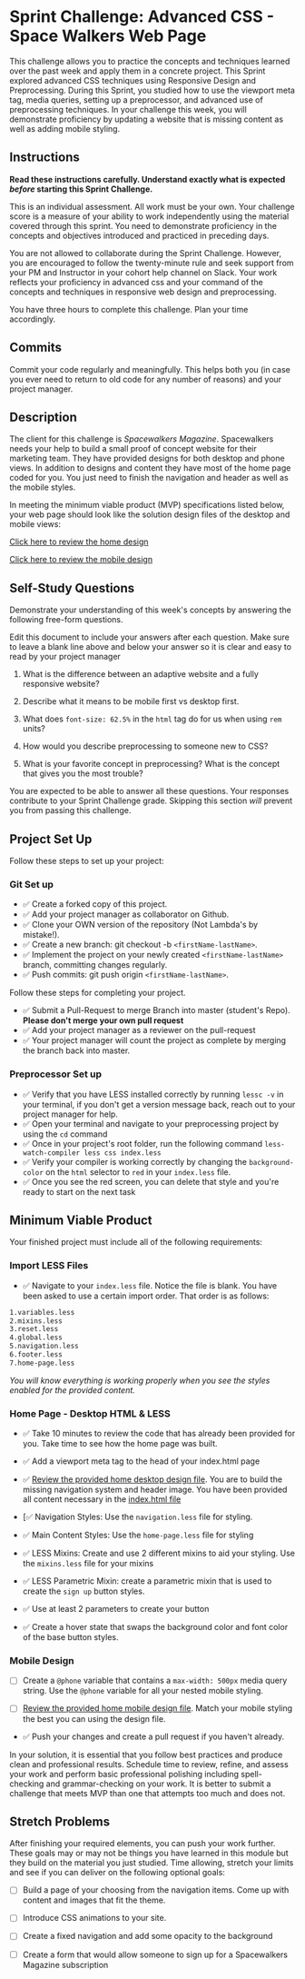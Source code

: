 # Sprint Challenge: Advanced CSS - Space Walkers Web Page

This challenge allows you to practice the concepts and techniques learned over the past week and apply them in a concrete project. This Sprint explored advanced CSS techniques using Responsive Design and Preprocessing. During this Sprint, you studied how to use the viewport meta tag, media queries, setting up a preprocessor, and advanced use of preprocessing techniques. In your challenge this week, you will demonstrate proficiency by updating a website that is missing content as well as adding mobile styling.

## Instructions

**Read these instructions carefully. Understand exactly what is expected _before_ starting this Sprint Challenge.**

This is an individual assessment. All work must be your own. Your challenge score is a measure of your ability to work independently using the material covered through this sprint. You need to demonstrate proficiency in the concepts and objectives introduced and practiced in preceding days.

You are not allowed to collaborate during the Sprint Challenge. However, you are encouraged to follow the twenty-minute rule and seek support from your PM and Instructor in your cohort help channel on Slack. Your work reflects your proficiency in advanced css and your command of the concepts and techniques in responsive web design and preprocessing.

You have three hours to complete this challenge. Plan your time accordingly.

## Commits

Commit your code regularly and meaningfully. This helps both you (in case you ever need to return to old code for any number of reasons) and your project manager.

## Description

The client for this challenge is _Spacewalkers Magazine_. Spacewalkers needs your help to build a small proof of concept website for their marketing team. They have provided designs for both desktop and phone views. In addition to designs and content they have most of the home page coded for you. You just need to finish the navigation and header as well as the mobile styles.

In meeting the minimum viable product (MVP) specifications listed below, your web page should look like the solution design files of the desktop and mobile views:

[Click here to review the home design](design-files/home-desktop.png)

[Click here to review the mobile design](design-files/home-mobile.png)

## Self-Study Questions

Demonstrate your understanding of this week's concepts by answering the following free-form questions.

Edit this document to include your answers after each question. Make sure to leave a blank line above and below your answer so it is clear and easy to read by your project manager

1. What is the difference between an adaptive website and a fully responsive website?

2. Describe what it means to be mobile first vs desktop first.

3. What does `font-size: 62.5%` in the `html` tag do for us when using `rem` units?

4. How would you describe preprocessing to someone new to CSS?

5. What is your favorite concept in preprocessing? What is the concept that gives you the most trouble?

You are expected to be able to answer all these questions. Your responses contribute to your Sprint Challenge grade. Skipping this section *will* prevent you from passing this challenge.

## Project Set Up

Follow these steps to set up your project:

### Git Set up

- :white_check_mark:  Create a forked copy of this project.
- :white_check_mark:  Add your project manager as collaborator on Github.
- :white_check_mark:  Clone your OWN version of the repository (Not Lambda's by mistake!).
- :white_check_mark:  Create a new branch: git checkout -b `<firstName-lastName>`.
- :white_check_mark:  Implement the project on your newly created `<firstName-lastName>` branch, committing changes regularly.
- :white_check_mark:  Push commits: git push origin `<firstName-lastName>`.
 
Follow these steps for completing your project.

- :white_check_mark: Submit a Pull-Request to merge <firstName-lastName> Branch into master (student's  Repo). **Please don't merge your own pull request**
- :white_check_mark: Add your project manager as a reviewer on the pull-request
- :white_check_mark: Your project manager will count the project as complete by merging the branch back into master.
 

### Preprocessor Set up

* :white_check_mark:  Verify that you have LESS installed correctly by running `lessc -v` in your terminal, if you don't get a version message back, reach out to your project manager for help.
* :white_check_mark:  Open your terminal and navigate to your preprocessing project by using the `cd` command
* :white_check_mark:  Once in your project's root folder, run the following command `less-watch-compiler less css index.less`
* :white_check_mark: Verify your compiler is working correctly by changing the `background-color` on the `html` selector to `red` in your `index.less` file.
* :white_check_mark: Once you see the red screen, you can delete that style and you're ready to start on the next task

## Minimum Viable Product

Your finished project must include all of the following requirements:

### Import LESS Files

* :white_check_mark: Navigate to your `index.less` file. Notice the file is blank. You have been asked to use a certain import order. That order is as follows:

```markdown
1.variables.less
2.mixins.less
3.reset.less
4.global.less
5.navigation.less
6.footer.less
7.home-page.less
```

_You will know everything is working properly when you see the styles enabled for the provided content._  

### Home Page - Desktop HTML & LESS

* :white_check_mark: Take 10 minutes to review the code that has already been provided for you. Take time to see how the home page was built.

* :white_check_mark: Add a viewport meta tag to the head of your index.html page

* :white_check_mark: [Review the provided home desktop design file](design-files/home-desktop.png). You are to build the missing navigation system and header image. You have been provided all content necessary in the [index.html file](index.html)

* [:white_check_mark: Navigation Styles: Use the `navigation.less` file for styling.

* :white_check_mark: Main Content Styles: Use the `home-page.less` file for styling

* :white_check_mark: LESS Mixins: Create and use 2 different mixins to aid your styling. Use the `mixins.less` file for your mixins

* :white_check_mark: LESS Parametric Mixin: create a parametric mixin that is used to create the `sign up` button styles.

* :white_check_mark:  Use at least 2 parameters to create your button

* :white_check_mark: Create a hover state that swaps the background color and font color of the base button styles.

### Mobile Design

* [ ] Create a `@phone` variable that contains a `max-width: 500px` media query string. Use the `@phone` variable for all your nested mobile styling.

* [ ] [Review the provided home mobile design file](design-files/home-mobile.png). Match your mobile styling the best you can using the design file.

* :white_check_mark: Push your changes and create a pull request if you haven't already.

In your solution, it is essential that you follow best practices and produce clean and professional results. Schedule time to review, refine, and assess your work and perform basic professional polishing including spell-checking and grammar-checking on your work. It is better to submit a challenge that meets MVP than one that attempts too much and does not.

## Stretch Problems

After finishing your required elements, you can push your work further. These goals may or may not be things you have learned in this module but they build on the material you just studied. Time allowing, stretch your limits and see if you can deliver on the following optional goals:

* [ ] Build a page of your choosing from the navigation items. Come up with content and images that fit the theme.

* [ ] Introduce CSS animations to your site.

* [ ] Create a fixed navigation and add some opacity to the background

* [ ] Create a form that would allow someone to sign up for a Spacewalkers Magazine subscription